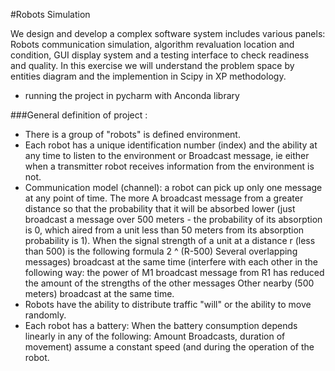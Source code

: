 
#Robots Simulation


We design and develop a complex software system includes various panels:
Robots communication simulation, algorithm revaluation location and condition, GUI display system
and a testing interface to check readiness and quality.
In this exercise we will understand the problem space by entities diagram and the implemention in Scipy in XP methodology.

* running the project in pycharm with Anconda library

###General definition of project :
* There is a group of "robots" is defined environment.
* Each robot has a unique identification number (index) and the ability at any time to listen to the environment or
Broadcast message, ie either when a transmitter robot receives information from the environment is not.
* Communication model (channel): a robot can pick up only one message at any point of time. The more
A broadcast message from a greater distance so that the probability that it will be absorbed lower (just broadcast a message over 500 meters - the probability of its absorption is 0, which aired from a unit less than 50 meters from its absorption probability is 1).
When the signal strength of a unit at a distance r (less than 500) is the following formula 2 ^ (R-500)
Several overlapping messages) broadcast at the same time (interfere with each other in the following way: the power of
M1 broadcast message from R1 has reduced the amount of the strengths of the other messages
Other nearby (500 meters) broadcast at the same time.
* Robots have the ability to distribute traffic "will" or the ability to move randomly.
* Each robot has a battery: When the battery consumption depends linearly in any of the following: Amount
Broadcasts, duration of movement) assume a constant speed (and during the operation of the robot.



